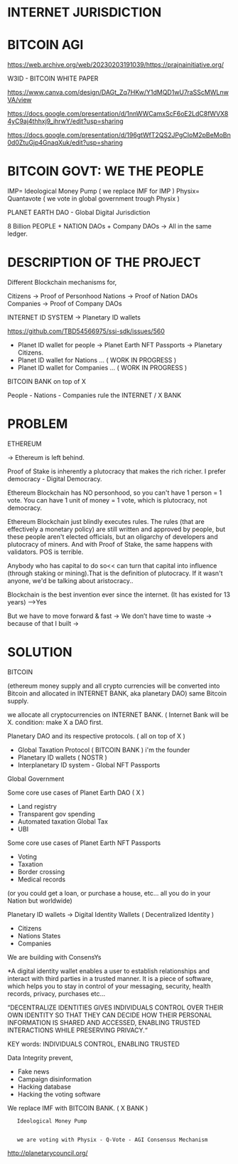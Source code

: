 

# INTERNET JURISDICTION
# BITCOIN AGI


https://web.archive.org/web/20230203191039/https://prajnainitiative.org/

W3ID - BITCOIN WHITE PAPER 

https://www.canva.com/design/DAGt_Zq7HKw/Y1dMQD1wU7raSScMWLnwVA/view

https://docs.google.com/presentation/d/1nnWWCamxScF6oE2LdC8fWVX84yC9aj4thhxj9_ihrwY/edit?usp=sharing

https://docs.google.com/presentation/d/196gtWfT2QS2JPgCIoM2pBeMoBn0d0ZtuGjp4GnaqXuk/edit?usp=sharing


# BITCOIN GOVT: WE THE PEOPLE


IMP= Ideological Money Pump ( we replace IMF for IMP )
Physix= Quantavote    ( we vote in global government trough Physix )


PLANET EARTH DAO -  Global Digital Jurisdiction


8 Billion PEOPLE + NATION DAOs + Company DAOs → All in the same ledger.


# DESCRIPTION OF THE PROJECT

Different Blockchain mechanisms for,

Citizens → Proof of Personhood
Nations  → Proof of Nation DAOs
Companies → Proof of Company DAOs


INTERNET ID SYSTEM →  Planetary ID wallets

https://github.com/TBD54566975/ssi-sdk/issues/560

* Planet ID wallet for people → Planet Earth NFT Passports → Planetary Citizens.
* Planet ID wallet for Nations  ...   ( WORK IN PROGRESS )         
* Planet ID wallet for Companies ...  ( WORK IN PROGRESS )

BITCOIN BANK on top of X

People - Nations - Companies rule the INTERNET / X BANK


# PROBLEM 

ETHEREUM

→ Ethereum is left behind.

Proof of Stake is inherently a plutocracy that makes the rich richer.
I prefer democracy - Digital Democracy.

Ethereum Blockchain has NO personhood, so you can't have 1 person = 1 vote. 
You can have 1 unit of money = 1 vote, which is plutocracy, not democracy.

Ethereum Blockchain just blindly executes rules. 
The rules (that are effectively a monetary policy) are still written and approved by people, but these people aren't elected officials, but an oligarchy of developers and plutocracy of miners. And with Proof of Stake, the same happens with validators. POS is terrible.

Anybody who has capital to do so<< can turn that capital into influence (through staking or mining).That is the definition of plutocracy. If it wasn't anyone, we'd be talking about aristocracy..

Blockchain is the best invention ever since the internet. (It has existed for 13 years) -->Yes

But we have to move forward & fast → We don’t have time to waste → because of that I built →




# SOLUTION

BITCOIN 

(ethereum money supply and all crypto currencies will be converted into Bitcoin and allocated in INTERNET BANK, aka planetary DAO) same Bitcoin supply.


we allocate all cryptocurrencies on INTERNET BANK. ( Internet Bank will be X. condition: make X a DAO first.



Planetary DAO and its respective protocols. ( all on top of X )


* Global Taxation Protocol ( BITCOIN BANK ) i'm the founder
* Planetary ID wallets ( NOSTR )
* Interplanetary ID system - Global NFT Passports 


Global Government


Some core use cases of Planet Earth DAO ( X )

* Land registry
* Transparent gov spending
* Automated taxation Global Tax
* UBI

Some core use cases of Planet Earth NFT Passports

* Voting
* Taxation
* Border crossing
* Medical records

(or you could get a loan, or purchase a house, etc…  all you do in your Nation but worldwide)


Planetary ID wallets → Digital Identity Wallets  (  Decentralized Identity )

* Citizens
* Nations States
* Companies

We are building with ConsensYs

*A digital identity wallet enables a user to establish relationships and interact with third parties in a trusted manner. It is a piece of software, which helps you to stay in control of your messaging, security, health records, privacy, purchases etc…


“DECENTRALIZE IDENTITIES GIVES INDIVIDUALS CONTROL OVER THEIR OWN IDENTITY SO THAT THEY CAN DECIDE HOW THEIR PERSONAL INFORMATION IS SHARED AND ACCESSED, ENABLING TRUSTED INTERACTIONS WHILE PRESERVING PRIVACY.“

KEY words:  INDIVIDUALS CONTROL, ENABLING TRUSTED


 Data Integrity  prevent,

* Fake news
* Campaign disinformation
* Hacking database
* Hacking the voting software


We replace IMF with BITCOIN BANK. ( X BANK )


        
       Ideological Money Pump
        
        
       we are voting with Physix - Q-Vote - AGI Consensus Mechanism
        
        
             

http://planetarycouncil.org/

            






       
